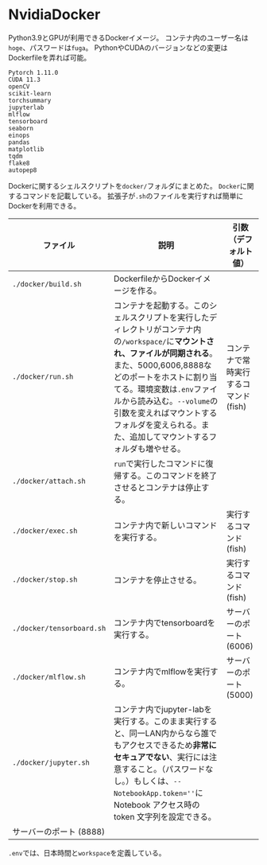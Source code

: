 # NvidiaDocker

Python3.9とGPUが利用できるDockerイメージ。
コンテナ内のユーザー名は`hoge`、パスワードは`fuga`。
PythonやCUDAのバージョンなどの変更はDockerfileを弄れば可能。
```
Pytorch 1.11.0
CUDA 11.3
openCV
scikit-learn
torchsummary
jupyterlab
mlflow
tensorboard
seaborn
einops
pandas
matplotlib
tqdm
flake8
autopep8
```
Dockerに関するシェルスクリプトを`docker/`フォルダにまとめた。
`Docker`に関するコマンドを記載している。
拡張子が`.sh`のファイルを実行すれば簡単にDockerを利用できる。

| ファイル | 説明 | 引数（デフォルト値） |
| --- | --- | --- |
| `./docker/build.sh` | DockerfileからDockerイメージを作る。 |
| `./docker/run.sh` | コンテナを起動する。このシェルスクリプトを実行したディレクトリがコンテナ内の`/workspace/`に**マウントされ、ファイルが同期される**。また、5000,6006,8888などのポートをホストに割り当てる。環境変数は`.env`ファイルから読み込む。`--volume`の引数を変えればマウントするフォルダを変えられる。また、追加してマウントするフォルダも増やせる。 | コンテナで常時実行するコマンド (fish) |
| `./docker/attach.sh`| `run`で実行したコマンドに復帰する。このコマンドを終了させるとコンテナは停止する。 |
| `./docker/exec.sh` | コンテナ内で新しいコマンドを実行する。 | 実行するコマンド (fish) |
| `./docker/stop.sh` | コンテナを停止させる。 | 実行するコマンド (fish) |
| `./docker/tensorboard.sh` | コンテナ内でtensorboardを実行する。 | サーバーのポート (6006) |
| `./docker/mlflow.sh` | コンテナ内でmlflowを実行する。 | サーバーのポート (5000) |
| `./docker/jupyter.sh` | コンテナ内でjupyter-labを実行する。このまま実行すると、同一LAN内からなら誰でもアクセスできるため**非常にセキュアでない**、実行には注意すること。（パスワードなし。）もしくは、`--NotebookApp.token=''`にNotebook アクセス時の token 文字列を設定できる。
| サーバーのポート (8888) |

`.env`では、日本時間と`workspace`を定義している。
